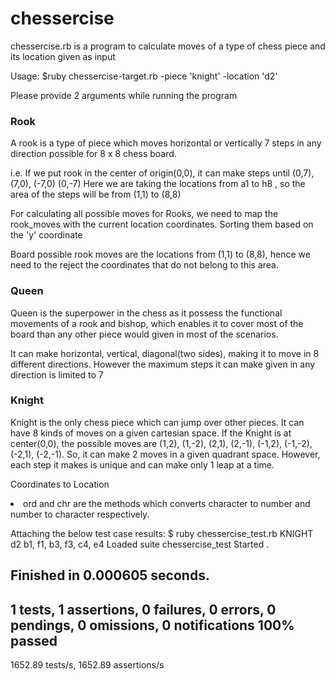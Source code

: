 # chessercise
<p> chessercise.rb is a program to calculate moves of a type of chess piece and its location given as input
</p>

Usage: $ruby chessercise-target.rb -piece 'knight' -location 'd2'

Please provide 2 arguments while running the program

<h3>Rook</h3>

<p> A rook is a type of piece which moves horizontal or vertically 7 steps in any direction possible for 
8 x 8 chess board.

i.e. If we put rook in the center of origin(0,0), it can make steps until (0,7), (7,0), (-7,0) (0,-7)
Here we are taking the locations from a1 to h8 , so the area of the steps will be from (1,1) to (8,8)
</p>

For calculating all possible moves for Rooks, we need to map the rook_moves with the current location coordinates.
Sorting them based on the 'y' coordinate

Board possible rook moves are the locations from (1,1) to (8,8),
hence we need to the reject the coordinates that do not belong to this area.

<h3>Queen</h3>
Queen is the superpower in the chess as it possess the functional movements of a rook and bishop,
which enables it to cover most of the board than any other piece would given in most of the scenarios.

It can make horizontal, vertical, diagonal(two sides), making it to move in 8 different directions.
However the maximum steps it can make given in any direction is limited to 7

<h3>Knight</h3>
Knight is the only chess piece which can jump over other pieces. It can have 8 kinds of moves on a given cartesian space.
If the Knight is at center(0,0), the possible moves are (1,2), (1,-2), (2,1), (2,-1), (-1,2), (-1,-2), (-2,1), (-2,-1).
So, it can make 2 moves in a given quadrant space. However, each step it makes is unique and can make only 1 leap at a time.

Coordinates to Location
<li>ord and chr are the methods which converts character to number and number to character respectively.</li>


<p>
Attaching the below test case results:
$ ruby chessercise_test.rb KNIGHT d2
b1, f1, b3, f3, c4, e4
Loaded suite chessercise_test
Started
.

Finished in 0.000605 seconds.
-------------------------------------------------------------------------------------------------------------------------------------------------------------------------------------
1 tests, 1 assertions, 0 failures, 0 errors, 0 pendings, 0 omissions, 0 notifications
100% passed
-------------------------------------------------------------------------------------------------------------------------------------------------------------------------------------
1652.89 tests/s, 1652.89 assertions/s

</p>

